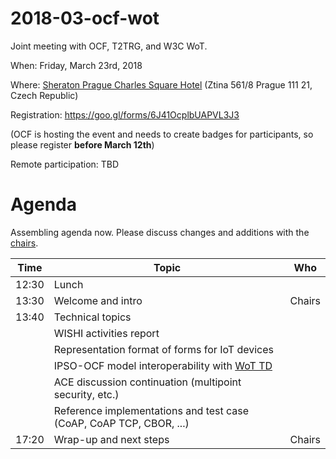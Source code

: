 # 2018-03-ocf-wot
Joint meeting with OCF, T2TRG, and W3C WoT.

When: Friday, March 23rd, 2018

Where: [Sheraton Prague Charles Square Hotel](http://www.sheratonprague.com/) (Ztina 561/8 Prague 111 21, Czech Republic)

Registration: https://goo.gl/forms/6J41OcplbUAPVL3J3

(OCF is hosting the event and needs to create badges for participants, so please register **before March 12th**)

Remote participation: TBD


# Agenda

Assembling agenda now. Please discuss changes and additions with the [chairs](mailto:t2trg-chairs@irtf.org).

|  Time | Topic                                                              | Who                          |
|-------|--------------------------------------------------------------------|------------------------------|
| 12:30 | Lunch                                                              |                              |
| 13:30 | Welcome and intro                                                  | Chairs                       |
| 13:40 | Technical topics                                                   |                              |
|       | WISHI activities report                                            |                              |
|       | Representation format of forms for IoT devices                     |                              |
|       | IPSO-OCF model interoperability with [WoT TD]                      |                              |
|       | ACE discussion continuation (multipoint security, etc.)            |                              |
|       | Reference implementations and test case (CoAP, CoAP TCP, CBOR, ...)|                              |
| 17:20 | Wrap-up and next steps                                             | Chairs                       |

[WoT TD]: https://www.w3.org/TR/wot-architecture/#sec-building-blocks-thing-description
